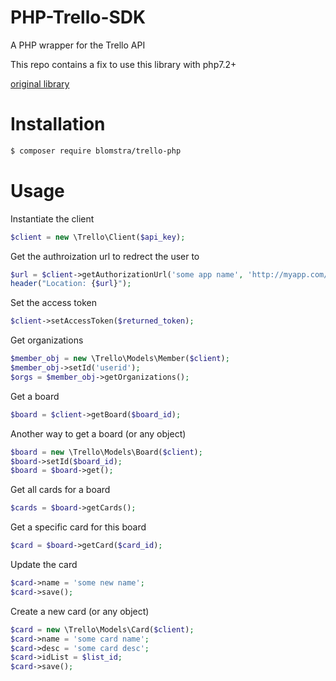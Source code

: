 # PHP-Trello-SDK

A PHP wrapper for the Trello API

This repo contains a fix to use this library with php7.2+

[original library](https://github.com/ashwinks/Trello-API-PHP-Wrapper)

# Installation

```bash
$ composer require blomstra/trello-php
```

# Usage

Instantiate the client

```php
$client = new \Trello\Client($api_key);
```

Get the authroization url to redrect the user to

```php
$url = $client->getAuthorizationUrl('some app name', 'http://myapp.com/returnurl'));
header("Location: {$url}");
```

Set the access token

```php
$client->setAccessToken($returned_token);
```

Get organizations

```php
$member_obj = new \Trello\Models\Member($client);
$member_obj->setId('userid');
$orgs = $member_obj->getOrganizations();
```

Get a board

```php
$board = $client->getBoard($board_id);
```

Another way to get a board (or any object)

```php
$board = new \Trello\Models\Board($client);
$board->setId($board_id);
$board = $board->get();
```

Get all cards for a board

```php
$cards = $board->getCards();
```

Get a specific card for this board

```php
$card = $board->getCard($card_id);
```

Update the card

```php
$card->name = 'some new name';
$card->save();
```

Create a new card (or any object)

```php
$card = new \Trello\Models\Card($client);
$card->name = 'some card name';
$card->desc = 'some card desc';
$card->idList = $list_id;
$card->save();
```
